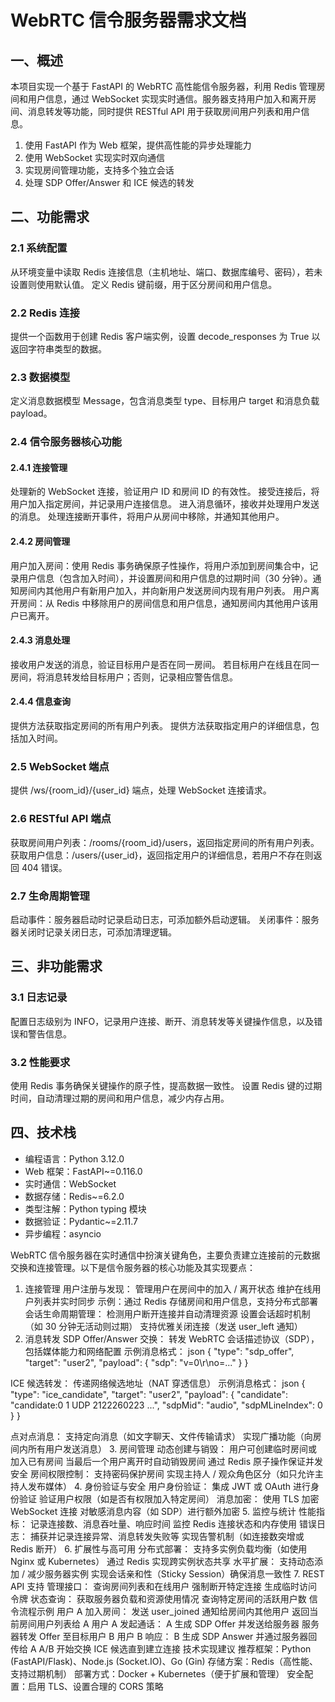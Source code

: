 # WebRTC 信令服务器需求文档
## 一、概述
本项目实现一个基于 FastAPI 的 WebRTC 高性能信令服务器，利用 Redis 管理房间和用户信息，通过 WebSocket 实现实时通信。服务器支持用户加入和离开房间、消息转发等功能，同时提供 RESTful API 用于获取房间用户列表和用户信息。
1. 使用 FastAPI 作为 Web 框架，提供高性能的异步处理能力
2. 使用 WebSocket 实现实时双向通信
3. 实现房间管理功能，支持多个独立会话
4. 处理 SDP Offer/Answer 和 ICE 候选的转发


## 二、功能需求
### 2.1 系统配置
从环境变量中读取 Redis 连接信息（主机地址、端口、数据库编号、密码），若未设置则使用默认值。
定义 Redis 键前缀，用于区分房间和用户信息。
### 2.2 Redis 连接
提供一个函数用于创建 Redis 客户端实例，设置 decode_responses 为 True 以返回字符串类型的数据。
### 2.3 数据模型
定义消息数据模型 Message，包含消息类型 type、目标用户 target 和消息负载 payload。
### 2.4 信令服务器核心功能
#### 2.4.1 连接管理
处理新的 WebSocket 连接，验证用户 ID 和房间 ID 的有效性。
接受连接后，将用户加入指定房间，并记录用户连接信息。
进入消息循环，接收并处理用户发送的消息。
处理连接断开事件，将用户从房间中移除，并通知其他用户。
#### 2.4.2 房间管理
用户加入房间：使用 Redis 事务确保原子性操作，将用户添加到房间集合中，记录用户信息（包含加入时间），并设置房间和用户信息的过期时间（30 分钟）。通知房间内其他用户有新用户加入，并向新用户发送房间内现有用户列表。
用户离开房间：从 Redis 中移除用户的房间信息和用户信息，通知房间内其他用户该用户已离开。
#### 2.4.3 消息处理
接收用户发送的消息，验证目标用户是否在同一房间。
若目标用户在线且在同一房间，将消息转发给目标用户；否则，记录相应警告信息。
#### 2.4.4 信息查询
提供方法获取指定房间的所有用户列表。
提供方法获取指定用户的详细信息，包括加入时间。
### 2.5 WebSocket 端点
提供 /ws/{room_id}/{user_id} 端点，处理 WebSocket 连接请求。
### 2.6 RESTful API 端点
获取房间用户列表：/rooms/{room_id}/users，返回指定房间的所有用户列表。
获取用户信息：/users/{user_id}，返回指定用户的详细信息，若用户不存在则返回 404 错误。
### 2.7 生命周期管理
启动事件：服务器启动时记录启动日志，可添加额外启动逻辑。
关闭事件：服务器关闭时记录关闭日志，可添加清理逻辑。
## 三、非功能需求
### 3.1 日志记录
配置日志级别为 INFO，记录用户连接、断开、消息转发等关键操作信息，以及错误和警告信息。
### 3.2 性能要求
使用 Redis 事务确保关键操作的原子性，提高数据一致性。
设置 Redis 键的过期时间，自动清理过期的房间和用户信息，减少内存占用。
## 四、技术栈
* 编程语言：Python 3.12.0
* Web 框架：FastAPI~=0.116.0
* 实时通信：WebSocket
* 数据存储：Redis~=6.2.0
* 类型注解：Python typing 模块
* 数据验证：Pydantic~=2.11.7
* 异步编程：asyncio













WebRTC 信令服务器在实时通信中扮演关键角色，主要负责建立连接前的元数据交换和连接管理。以下是信令服务器的核心功能及其实现要点：
1. 连接管理
用户注册与发现：
管理用户在房间中的加入 / 离开状态
维护在线用户列表并实时同步
示例：通过 Redis 存储房间和用户信息，支持分布式部署
会话生命周期管理：
检测用户断开连接并自动清理资源
设置会话超时机制（如 30 分钟无活动则过期）
支持优雅关闭连接（发送 user_left 通知）
2. 消息转发
SDP Offer/Answer 交换：
转发 WebRTC 会话描述协议（SDP），包括媒体能力和网络配置
示例消息格式：
json
{
  "type": "sdp_offer",
  "target": "user2",
  "payload": { "sdp": "v=0\r\no=..." }
}

ICE 候选转发：
传递网络候选地址（NAT 穿透信息）
示例消息格式：
json
{
  "type": "ice_candidate",
  "target": "user2",
  "payload": {
    "candidate": "candidate:0 1 UDP 2122260223 ...",
    "sdpMid": "audio",
    "sdpMLineIndex": 0
  }
}

点对点消息：
支持定向消息（如文字聊天、文件传输请求）
实现广播功能（向房间内所有用户发送消息）
3. 房间管理
动态创建与销毁：
用户可创建临时房间或加入已有房间
当最后一个用户离开时自动销毁房间
通过 Redis 原子操作保证并发安全
房间权限控制：
支持密码保护房间
实现主持人 / 观众角色区分（如只允许主持人发布媒体）
4. 身份验证与安全
用户身份验证：
集成 JWT 或 OAuth 进行身份验证
验证用户权限（如是否有权限加入特定房间）
消息加密：
使用 TLS 加密 WebSocket 连接
对敏感消息内容（如 SDP）进行额外加密
5. 监控与统计
性能指标：
记录连接数、消息吞吐量、响应时间
监控 Redis 连接状态和内存使用
错误日志：
捕获并记录连接异常、消息转发失败等
实现告警机制（如连接数突增或 Redis 断开）
6. 扩展性与高可用
分布式部署：
支持多实例负载均衡（如使用 Nginx 或 Kubernetes）
通过 Redis 实现跨实例状态共享
水平扩展：
支持动态添加 / 减少服务器实例
实现会话亲和性（Sticky Session）确保消息一致性
7. REST API 支持
管理接口：
查询房间列表和在线用户
强制断开特定连接
生成临时访问令牌
状态查询：
获取服务器负载和资源使用情况
查询特定房间的活跃用户数
信令流程示例
用户 A 加入房间：
发送 user_joined 通知给房间内其他用户
返回当前房间用户列表给 A
用户 A 发起通话：
A 生成 SDP Offer 并发送给服务器
服务器转发 Offer 至目标用户 B
用户 B 响应：
B 生成 SDP Answer 并通过服务器回传给 A
A/B 开始交换 ICE 候选直到建立连接
技术实现建议
推荐框架：Python (FastAPI/Flask)、Node.js (Socket.IO)、Go (Gin)
存储方案：Redis（高性能、支持过期机制）
部署方式：Docker + Kubernetes（便于扩展和管理）
安全配置：启用 TLS、设置合理的 CORS 策略